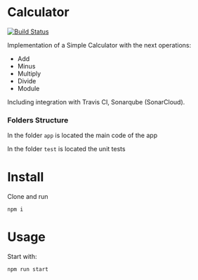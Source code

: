 # Calculator
[![Build Status](https://app.travis-ci.com/JuanZea/ArquitecturaDeSoftware.svg?branch=main)](https://app.travis-ci.com/JuanZea/ArquitecturaDeSoftware)

Implementation of a Simple Calculator with the next operations:

* Add
* Minus
* Multiply
* Divide
* Module

Including integration with Travis CI, Sonarqube (SonarCloud).

### Folders Structure

In the folder `app` is located the main code of the app

In the folder `test` is located the unit tests

# Install
Clone and run 
```shell
npm i
```

# Usage
Start with:
```shell
npm run start
```
